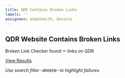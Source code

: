 ```yaml
---
title: QDR Contains Broken Links
labels: ''
assignees: adam3smith, Dessito
---
```


## QDR Website Contains Broken Links

Broken Link Checker found :coffin: links on QDR

[View Results](https://github.com/QualitativeDataRepository/qdr-link-checking/commit/{{sha}}/checks)

_Use search filter `─BROKEN─` to highlight failures_